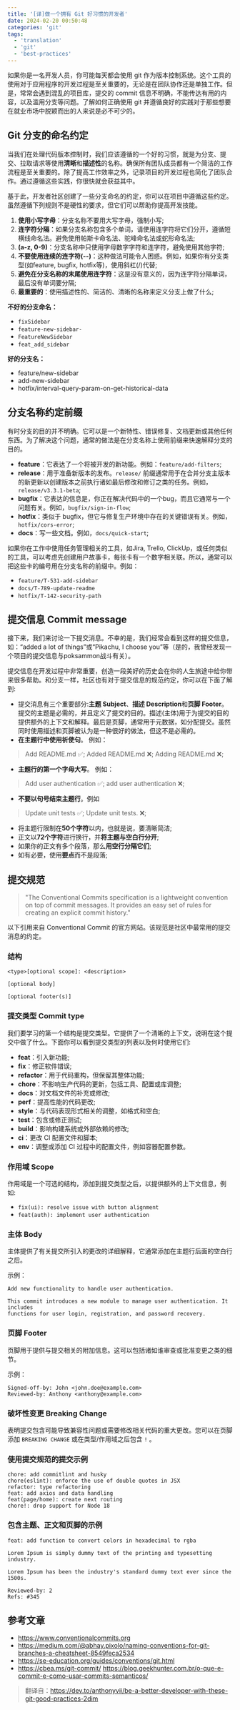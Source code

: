```yaml
---
title: '[译]做一个拥有 Git 好习惯的开发者'
date: 2024-02-20 00:50:48
categories: 'git'
tags:
  - 'translation'
  - 'git'
  - 'best-practices'
---
```


如果你是一名开发人员，你可能每天都会使用 git 作为版本控制系统。这个工具的使用对于应用程序的开发过程是至关重要的，无论是在团队协作还是单独工作。但是，常常会遇到混乱的项目库，提交的 commit 信息不明确，不能传达有用的内容，以及滥用分支等问题。了解如何正确使用 git 并遵循良好的实践对于那些想要在就业市场中脱颖而出的人来说是必不可少的。

## Git 分支的命名约定

当我们在处理代码版本控制时，我们应该遵循的一个好的习惯，就是为分支、提交、拉取请求等使用**清晰**和**描述性**的名称。确保所有团队成员都有一个简洁的工作流程是至关重要的。除了提高工作效率之外，记录项目的开发过程也简化了团队合作。通过遵循这些实践，你很快就会获益其中。

基于此，开发者社区创建了一些分支命名的约定，你可以在项目中遵循这些约定。虽然遵循下列规则不是硬性的要求，但它们可以帮助你提高开发技能。

1. **使用小写字母**：分支名称不要用大写字母，强制小写;
2. **连字符分隔**：如果分支名称包含多个单词，请使用连字符将它们分开，遵循短横线命名法。避免使用帕斯卡命名法、驼峰命名法或蛇形命名法;
3. **(a-z, 0-9)**：分支名称中只使用字母数字字符和连字符，避免使用其他字符;
4. **不要使用连续的连字符(--)**：这种做法可能令人困惑。例如，如果你有分支类型(如feature, bugfix, hotfix等)，使用斜杠(/)代替;
5. **避免在分支名称的末尾使用连字符**：这是没有意义的，因为连字符分隔单词，最后没有单词要分隔;
6. **最重要的**：使用描述性的、简洁的、清晰的名称来定义分支上做了什么;

**不好的分支命名：**

- `fixSidebar`
- `feature-new-sidebar-`
- `FeatureNewSidebar`
- `feat_add_sidebar`

**好的分支名：**

- feature/new-sidebar
- add-new-sidebar
- hotfix/interval-query-param-on-get-historical-data

## 分支名称约定前缀

有时分支的目的并不明确。它可以是一个新特性、错误修复、文档更新或其他任何东西。为了解决这个问题，通常的做法是在分支名称上使用前缀来快速解释分支的目的。

- **feature**：它表达了一个将被开发的新功能。例如：`feature/add-filters`;
- **release**：用于准备新版本的发布。`release/` 前缀通常用于在合并分支主版本的新更新以创建版本之前执行诸如最后修改和修订之类的任务。例如，`release/v3.3.1-beta`;
- **bugfix**：它表达的信息是，你正在解决代码中的一个bug，而且它通常与一个问题有关。例如，`bugfix/sign-in-flow`;
- **hotfix**：类似于 bugfix，但它与修复生产环境中存在的关键错误有关。例如，`hotfix/cors-error`;
- **docs**：写一些文档。例如，`docs/quick-start`;

如果你在工作中使用任务管理相关的工具，如Jira, Trello, ClickUp，或任何类似的工具，可以考虑先创建用户故事卡，每张卡有一个数字相关联。所以，通常可以把这些卡的编号用在分支名称的前缀中。例如：

- `feature/T-531-add-sidebar`
- `docs/T-789-update-readme`
- `hotfix/T-142-security-path`

## 提交信息 Commit message

接下来，我们来讨论一下提交消息。不幸的是，我们经常会看到这样的提交信息，如：“added a lot of things”或“Pikachu, I choose you”等（是的，我曾经发现一个项目的提交信息与poksammon战斗有关）。

提交信息在开发过程中非常重要，创造一段美好的历史会在你的人生旅途中给你带来很多帮助。和分支一样，社区也有对于提交信息的规范约定，你可以在下面了解到:

- 提交消息有三个重要部分:**主题 Subject**、**描述 Description**和**页脚 Footer**。提交的主题是必需的，并且定义了提交的目的。描述(主体)用于为提交的目的提供额外的上下文和解释。最后是页脚，通常用于元数据，如分配提交。虽然同时使用描述和页脚被认为是一种很好的做法，但这不是必需的。
- **在主题行中使用祈使句**。 例如：

> Add README.md ✅;
> Added README.md ❌;
> Adding README.md ❌;

- **主题行的第一个字母大写**。 例如：

> Add user authentication ✅;
> add user authentication ❌;

- **不要以句号结束主题行**。例如

> Update unit tests ✅;
> Update unit tests. ❌;

- 将主题行限制在**50个字符**以内，也就是说，要清晰简洁;
- 正文以**72个字符**进行换行，并**将主题与空白行分开**;
- 如果你的正文有多个段落，那么**用空行分隔它们**;
- 如有必要，使用**要点**而不是段落;

## 提交规范

> "The Conventional Commits specification is a lightweight convention on top of commit messages. It provides an easy set of rules for creating an explicit commit history."

以下引用来自 Conventional Commit 的官方网站。该规范是社区中最常用的提交消息的约定。

### 结构

```text
<type>[optional scope]: <description>

[optional body]

[optional footer(s)]
```

### 提交类型 Commit type

我们要学习的第一个结构是提交类型。它提供了一个清晰的上下文，说明在这个提交中做了什么。下面你可以看到提交类型的列表以及何时使用它们:

- **feat**：引入新功能;
- **fix**：修正软件错误;
- **refactor**：用于代码重构，但保留其整体功能;
- **chore**：不影响生产代码的更新，包括工具、配置或库调整;
- **docs**：对文档文件的补充或修改;
- **perf**：提高性能的代码更改;
- **style**：与代码表现形式相关的调整，如格式和空白;
- **test**：包含或修正测试;
- **build**：影响构建系统或外部依赖的修改;
- **ci**：更改 CI 配置文件和脚本;
- **env**：调整或添加 CI 过程中的配置文件，例如容器配置参数。

### 作用域 Scope

作用域是一个可选的结构，添加到提交类型之后，以提供额外的上下文信息，例如:

- `fix(ui): resolve issue with button alignment`
- `feat(auth): implement user authentication`

### 主体 Body

主体提供了有关提交所引入的更改的详细解释，它通常添加在主题行后面的空白行之后。

示例：

```text
Add new functionality to handle user authentication.

This commit introduces a new module to manage user authentication. It includes
functions for user login, registration, and password recovery.
```

### 页脚 Footer

页脚用于提供与提交相关的附加信息。这可以包括诸如谁审查或批准变更之类的细节。

示例：

```text
Signed-off-by: John <john.doe@example.com>
Reviewed-by: Anthony <anthony@example.com>
```

### 破坏性变更 Breaking Change

表明提交包含可能导致兼容性问题或需要修改相关代码的重大更改。您可以在页脚添加 `BREAKING CHANGE` 或在类型/作用域之后包含 `!` 。

### 使用提交规范的提交示例

```text
chore: add commitlint and husky
chore(eslint): enforce the use of double quotes in JSX
refactor: type refactoring
feat: add axios and data handling
feat(page/home): create next routing
chore!: drop support for Node 18
```

### 包含主题、正文和页脚的示例

```text
feat: add function to convert colors in hexadecimal to rgba

Lorem Ipsum is simply dummy text of the printing and typesetting industry.

Lorem Ipsum has been the industry's standard dummy text ever since the 1500s.

Reviewed-by: 2
Refs: #345
```

## 参考文章

- <https://www.conventionalcommits.org>
- <https://medium.com/@abhay.pixolo/naming-conventions-for-git-branches-a-cheatsheet-8549feca2534>
- <https://se-education.org/guides/conventions/git.html>
- <https://cbea.ms/git-commit/> <https://blog.geekhunter.com.br/o-que-e-commit-e-como-usar-commits-semanticos/>

> 翻译自：<https://dev.to/anthonyvii/be-a-better-developer-with-these-git-good-practices-2dim>

